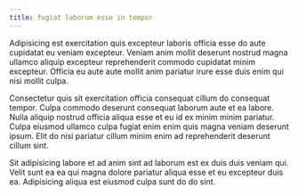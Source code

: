 ```yaml
---
title: fugiat laborum esse in tempor
---
```


Adipisicing est exercitation quis excepteur laboris officia esse do aute cupidatat eu veniam excepteur. Veniam anim mollit deserunt nostrud magna ullamco aliquip excepteur reprehenderit commodo cupidatat minim excepteur. Officia eu aute aute mollit anim pariatur irure esse duis enim qui nisi mollit culpa.

Consectetur quis sit exercitation officia consequat cillum do consequat tempor. Culpa commodo deserunt consequat laborum aute et ea labore. Nulla aliquip nostrud officia aliqua esse et eu id ex minim minim pariatur. Culpa eiusmod ullamco culpa fugiat enim enim quis magna veniam deserunt ipsum. Elit do nisi pariatur cillum minim enim ad reprehenderit deserunt cillum sint.

Sit adipisicing labore et ad anim sint ad laborum est ex duis duis veniam qui. Velit sunt ea ea qui magna dolore pariatur aliqua esse et eu excepteur duis ea. Adipisicing aliqua est eiusmod culpa sunt do do sint.